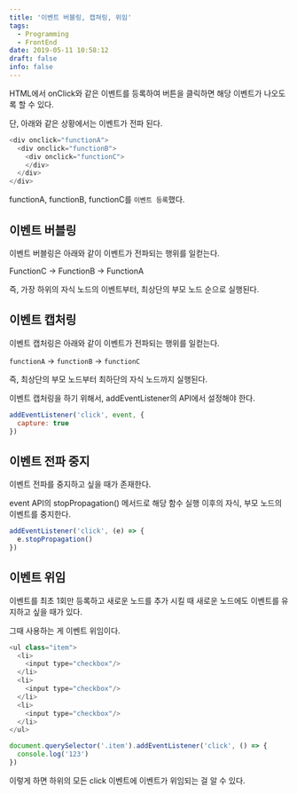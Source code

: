 ```yaml
---
title: '이벤트 버블링, 캡쳐링, 위임'
tags:
  - Programming
  - FrontEnd
date: 2019-05-11 10:58:12
draft: false
info: false
---
```


HTML에서 onClick와 같은 이벤트를 등록하여 버튼을 클릭하면 해당 이벤트가 나오도록 할 수 있다.

단, 아래와 같은 상황에서는 이벤트가 전파 된다.

```javascript
<div onclick="functionA">
  <div onclick="functionB">
    <div onclick="functionC">
    </div>
  </div>
</div>
```

functionA, functionB, functionC를 `이벤트 등록`했다.

## 이벤트 버블링

이벤트 버블링은 아래와 같이 이벤트가 전파되는 행위를 일컫는다.

FunctionC → FunctionB → FunctionA

즉, 가장 하위의 자식 노드의 이벤트부터, 최상단의 부모 노드 순으로 실행된다.

## 이벤트 캡처링

이벤트 캡처링은 아래와 같이 이벤트가 전파되는 행위를 일컫는다.

`functionA` → `functionB` → `functionC`

즉, 최상단의 부모 노드부터 최하단의 자식 노드까지 실행된다.

이벤트 캡처링을 하기 위해서, addEventListener의 API에서 설정해야 한다.

```javascript
addEventListener('click', event, {
  capture: true
})
```

## 이벤트 전파 중지

이벤트 전파를 중지하고 싶을 때가 존재한다.

event API의 stopPropagation() 메서드로 해당 함수 실행 이후의 자식, 부모 노드의 이벤트를 중지한다.

```javascript
addEventListener('click', (e) => {
  e.stopPropagation()
})
```

## 이벤트 위임

이벤트를 최초 1회만 등록하고 새로운 노드를 추가 시킬 때 새로운 노드에도 이벤트를 유지하고 싶을 때가 있다.

그때 사용하는 게 이벤트 위임이다.

```javascript
<ul class="item">
  <li>
    <input type="checkbox"/>
  </li>
  <li>
    <input type="checkbox"/>
  </li>
  <li>
    <input type="checkbox"/>
  </li>
</ul>

document.querySelector('.item').addEventListener('click', () => {
  console.log('123')
})
```

이렇게 하면 하위의 모든 click 이벤트에 이벤트가 위임되는 걸 알 수 있다.